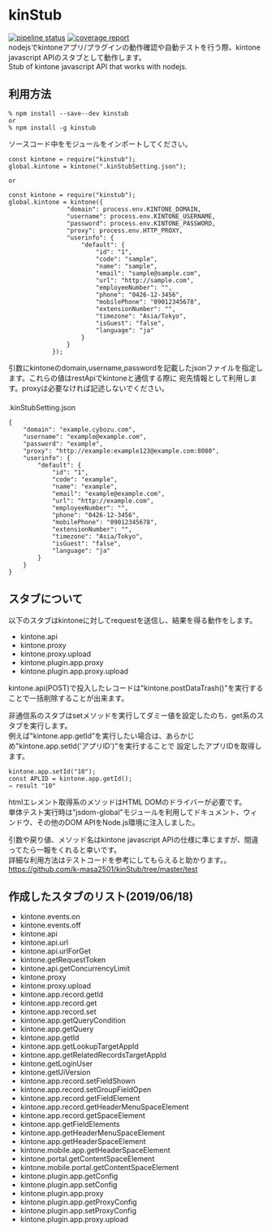 # kinStub
[![pipeline status](https://gitlab.com/k-masa2501/kinStub/badges/master/pipeline.svg)](https://gitlab.com/k-masa2501/kinStub/commits/master)
[![coverage report](https://gitlab.com/k-masa2501/kinStub/badges/master/coverage.svg)](https://gitlab.com/k-masa2501/kinStub/commits/master)  
nodejsでkintoneアプリ/プラグインの動作確認や自動テストを行う際、kintone javascript APIのスタブとして動作します。  
Stub of kintone javascript API that works with nodejs.
## 利用方法 
```
% npm install --save--dev kinstub
or
% npm install -g kinstub
```  
ソースコード中をモジュールをインポートしてください。 
```
const kintone = require("kinstub");
global.kintone = kintone(".kinStubSetting.json");

or 

const kintone = require("kinstub");
global.kintone = kintone({
                "domain": process.env.KINTONE_DOMAIN,
                "username": process.env.KINTONE_USERNAME,
                "password": process.env.KINTONE_PASSWORD,
                "proxy": process.env.HTTP_PROXY,
                "userinfo": {
                    "default": {
                        "id": "1",
                        "code": "sample",
                        "name": "sample",
                        "email": "sample@sample.com",
                        "url": "http://sample.com",
                        "employeeNumber": "",
                        "phone": "0426-12-3456",
                        "mobilePhone": "09012345678",
                        "extensionNumber": "",
                        "timezone": "Asia/Tokyo",
                        "isGuest": "false",
                        "language": "ja"
                    }
                }
            });
```  
引数にkintoneのdomain,username,passwordを記載したjsonファイルを指定します。これらの値はrestApiでkintoneと通信する際に
宛先情報として利用します。proxyは必要なければ記述しないでください。  
　  
.kinStubSetting.json
```
{
    "domain": "example.cybozu.com",
    "username": "example@example.com",
    "password": "example",
    "proxy": "http://example:example123@example.com:8080",
    "userinfo": {
        "default": {
            "id": "1",
            "code": "example",
            "name": "example",
            "email": "example@example.com",
            "url": "http://example.com",
            "employeeNumber": "",
            "phone": "0426-12-3456",
            "mobilePhone": "09012345678",
            "extensionNumber": "",
            "timezone": "Asia/Tokyo",
            "isGuest": "false",
            "language": "ja"
        }
    }
}
```  
## スタブについて
以下のスタブはkintoneに対してrequestを送信し、結果を得る動作をします。  
* kintone.api
* kintone.proxy
* kintone.proxy.upload
* kintone.plugin.app.proxy
* kintone.plugin.app.proxy.upload
  
kintone.api(POST)で投入したレコードは"kintone.postDataTrash()"を実行することで一括削除することが出来ます。
  
非通信系のスタブはsetメソッドを実行してダミー値を設定したのち、get系のスタブを実行します。  
例えば"kintone.app.getId”を実行したい場合は、あらかじめ"kintone.app.setId('アプリID')"を実行することで
設定したアプリIDを取得します。

```
kintone.app.setId("10");
const APLID = kintone.app.getId();
⇒ result "10"
```  
  
htmlエレメント取得系のメソッドはHTML DOMのドライバーが必要です。  
単体テスト実行時は"jsdom-global"モジュールを利用してドキュメント、ウィンドウ、その他のDOM APIをNode.js環境に注入しました。
    
引数や戻り値、メソッド名はkintone javascript APIの仕様に準じますが、間違ってたら一報をくれると幸いです。  
詳細な利用方法はテストコードを参考にしてもらえると助かります。。  
https://github.com/k-masa2501/kinStub/tree/master/test  

## 作成したスタブのリスト(2019/06/18)
* kintone.events.on
* kintone.events.off
* kintone.api
* kintone.api.url
* kintone.api.urlForGet
* kintone.getRequestToken
* kintone.api.getConcurrencyLimit
* kintone.proxy
* kintone.proxy.upload
* kintone.app.record.getId
* kintone.app.record.get
* kintone.app.record.set
* kintone.app.getQueryCondition
* kintone.app.getQuery
* kintone.app.getId
* kintone.app.getLookupTargetAppId
* kintone.app.getRelatedRecordsTargetAppId
* kintone.getLoginUser
* kintone.getUiVersion
* kintone.app.record.setFieldShown
* kintone.app.record.setGroupFieldOpen
* kintone.app.record.getFieldElement
* kintone.app.record.getHeaderMenuSpaceElement
* kintone.app.record.getSpaceElement
* kintone.app.getFieldElements
* kintone.app.getHeaderMenuSpaceElement
* kintone.app.getHeaderSpaceElement
* kintone.mobile.app.getHeaderSpaceElement
* kintone.portal.getContentSpaceElement
* kintone.mobile.portal.getContentSpaceElement
* kintone.plugin.app.getConfig
* kintone.plugin.app.setConfig
* kintone.plugin.app.proxy
* kintone.plugin.app.getProxyConfig
* kintone.plugin.app.setProxyConfig
* kintone.plugin.app.proxy.upload
